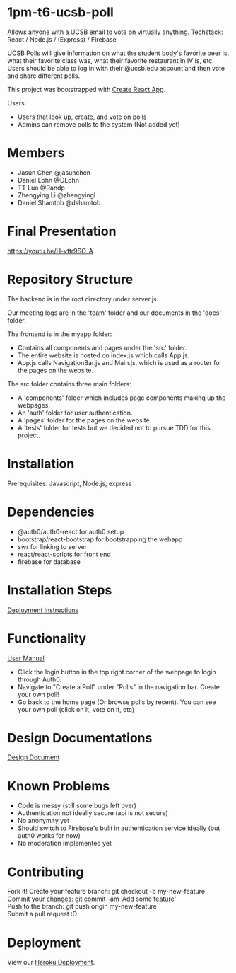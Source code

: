 # 1pm-t6-ucsb-poll
Allows anyone with a UCSB email to vote on virtually anything. 
Techstack: React / Node.js / (Express) / Firebase


UCSB Polls will give information on what the student body's favorite beer is, what their favorite class was, what their favorite restaurant in IV is, etc. Users should be able to log in with their @ucsb.edu account and then vote and share different polls. 

This project was bootstrapped with [Create React App](https://github.com/facebook/create-react-app).

Users:
- Users that look up, create, and vote on polls
- Admins can remove polls to the system (Not added yet) 

# Members
- Jasun Chen @jasunchen
- Daniel Lohn @DLohn
- TT Luo @Randp
- Zhengying Li @zhengyingl
- Daniel Shamtob @dshamtob

# Final Presentation 

https://youtu.be/H-vttr9SO-A

# Repository Structure

The backend is in the root directory under server.js.

Our meeting logs are in the 'team' folder and our documents in the 'docs' folder.

The frontend is in the myapp folder:
- Contains all components and pages under the 'src' folder.
- The entire website is hosted on index.js which calls App.js.
- App.js calls NavigationBar.js and Main.js, which is used as a router for the pages on the website.

The src folder contains three main folders:
- A 'components' folder which includes page components making up the webpages.
- An 'auth' folder for user authentication.
- A 'pages' folder for the pages on the website.
- A 'tests' folder for tests but we decided not to pursue TDD for this project. 

# Installation

Prerequisites: Javascript, Node.js, express 

# Dependencies
- @auth0/auth0-react for auth0 setup
- bootstrap/react-bootstrap for bootstrapping the webapp
- swr for linking to server
- react/react-scripts for front end
- firebase for database
   
# Installation Steps

[Deployment Instructions](./docs/DEPLOY.md)


# Functionality

[User Manual](./docs/MANUAL.md)
- Click the login button in the top right corner of the webpage to login through Auth0.
- Navigate to "Create a Poll" under "Polls" in the navigation bar. Create your own poll!
- Go back to the home page (Or browse polls by recent). You can see your own poll (click on it, vote on it, etc)

# Design Documentations

[Design Document](./docs/DESIGN.md)

# Known Problems

- Code is messy (still some bugs left over) 
- Authentication not ideally secure (api is not secure)
- No anonymity yet 
- Should switch to Firebase's bulit in authentication service ideally (but auth0 works for now)
- No moderation implemented yet


# Contributing

Fork it!
Create your feature branch: git checkout -b my-new-feature  
Commit your changes: git commit -am 'Add some feature'  
Push to the branch: git push origin my-new-feature  
Submit a pull request :D

# Deployment

View our [Heroku Deployment](https://cs148-1pm-t6-ucsb-poll.herokuapp.com/).


